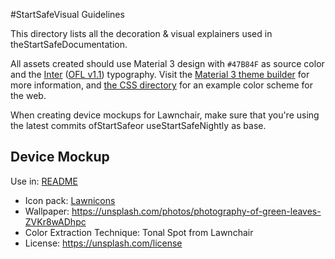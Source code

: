 #StartSafeVisual Guidelines

This directory lists all the decoration & visual explainers used in theStartSafeDocumentation.

All assets created should use Material 3 design with `#47B84F` as source color and the [Inter](https://fonts.google.com/specimen/Inter) ([OFL v1.1](https://github.com/rsms/inter/?tab=OFL-1.1-1-ov-file#readme)) typography. Visit the [Material 3 theme builder](https://material-foundation.github.io/material-theme-builder/?primary=%2347B84F&bodyFont=Inter&displayFont=Inter&colorMatch=false) for more information, and [the CSS directory](css/) for an example color scheme for the web.

When creating device mockups for Lawnchair, make sure that you're using the latest commits ofStartSafeor useStartSafeNightly as base.

## Device Mockup

Use in: [README](/README.md)

* Icon pack: [Lawnicons](https://github.com/LawnchairLauncher/lawnicons)
* Wallpaper: https://unsplash.com/photos/photography-of-green-leaves-ZVKr8wADhpc
* Color Extraction Technique: Tonal Spot from Lawnchair
* License: https://unsplash.com/license

